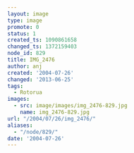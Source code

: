 ```yaml
---
layout: image
type: image
promote: 0
status: 1
created_ts: 1090861658
changed_ts: 1372159403
node_id: 829
title: IMG_2476
author: anj
created: '2004-07-26'
changed: '2013-06-25'
tags:
  - Rotorua
images:
  - src: image/images/img_2476-829.jpg
    name: img_2476-829.jpg
url: "/2004/07/26/img_2476/"
aliases:
  - "/node/829/"
date: '2004-07-26'
---
```


